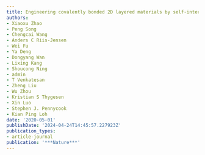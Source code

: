```yaml
---
title: Engineering covalently bonded 2D layered materials by self-intercalation
authors:
- Xiaoxu Zhao
- Peng Song
- Chengcai Wang
- Anders C Riis-Jensen
- Wei Fu
- Ya Deng
- Dongyang Wan
- Lixing Kang
- Shoucong Ning
- admin
- T Venkatesan
- Zheng Liu
- Wu Zhou
- Kristian S Thygesen
- Xin Luo
- Stephen J. Pennycook
- Kian Ping Loh
date: '2020-05-01'
publishDate: '2024-04-24T14:45:57.227923Z'
publication_types:
- article-journal
publication: '***Nature***'
---
```

